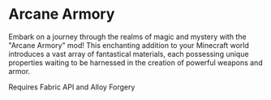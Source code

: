 # Arcane Armory

Embark on a journey through the realms of magic and mystery with the "Arcane Armory" mod! This enchanting addition to your Minecraft world introduces a vast array of fantastical materials, each possessing unique properties waiting to be harnessed in the creation of powerful weapons and armor.

Requires Fabric API and Alloy Forgery
